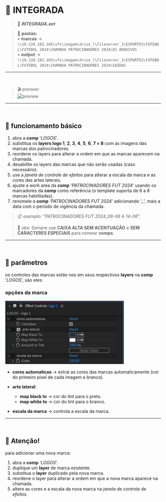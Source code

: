 # 📓 INTEGRADA

> 📑 ***INTEGRADA.aet***

> 📂 **pastas:**\
> • **marcas** → `\\10.228.183.165\vfx\imagem\drive_l\Fileserver_3\ESPORTES\FUTEBOL\FUTEBOL 2024\CHAMADA PATROCINADORES 2024\02 ARQUIVOS`\
> • **output** → `\\10.228.183.165\vfx\imagem\drive_l\Fileserver_3\ESPORTES\FUTEBOL\FUTEBOL 2024\CHAMADA PATROCINADORES 2024\SAIDAS`
---

<br>

> 🎬 *preview:*\
> ![preview](INTEGRADA/preview.gif)

---

<br>

## 📍 funcionamento básico

1. abra a **comp** '*LOGOS*'.
2. substitua os **layers logo 1**, **2**, **3**, **4**, **5**, **6**, **7** e **8** com as imagens das marcas dos patrocinadores.
3. reordene os layers para alterar a ordem em que as marcas aparecem na chamada.
4. desabilite os layers das marcas que não serão usadas (caso necessário).
5. use a *janela de controle de efeitos* para alterar a escala da marca e as cores das artes laterais.
6. ajuste a work area da **comp** '*PATROCINADORES FUT 2024*' usando os marcadores da **comp** como referência (o template suporta de 6 a 8 marcas habilitadas).
7. renomeie a **comp** '*PATROCINADORES FUT 2024*' adicionando '*_*', mais a data com o período de vigência da chamada.

> 📋 *exemplo:* "*PATROCINADORES FUT 2024_08-06 A 14-06*".

> 🚩 *obs:* Sempre use **CAIXA ALTA SEM ACENTUAÇÃO** e **SEM CARACTERES ESPECIAIS** para nomear **comps**.

---

<br>

## 📍 parâmetros

os controles das marcas estão nos em seus respectivos **layers** na **comp** '*LOGOS*', são eles:

### opções da marca

![fx1](<INTEGRADA/opcoes da marca.png>)

- **cores automaticas** → extrai as cores das marcas automaticamente (cor do primeiro pixel de cada imagem e branco).
- **arte lateral**:

  - **map black to** → cor do tint para o preto.
  - **map white to** → cor do tint para o branco.

- **escala da marca** → controla a escala da marca.

---

<br>

## 🚨 Atenção!

para adicionar uma nova marca:

  1. abra a **comp** '*LOGOS*'.
  2. duplique um **layer** de marca existente.
  3. substitua o **layer** duplicado pela nova marca.
  4. reordene o layer para alterar a ordem em que a nova marca aparece na chamada.
  5. altere as cores e a escala da nova marca na *janela de controle de efeitos*.

